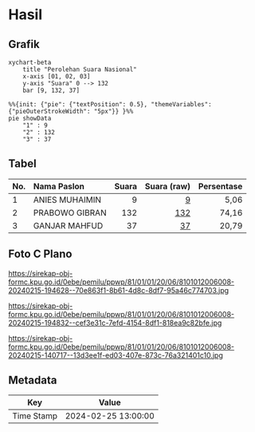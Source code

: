 # Hasil

## Grafik

```mermaid
xychart-beta
    title "Perolehan Suara Nasional"
    x-axis [01, 02, 03]
    y-axis "Suara" 0 --> 132
    bar [9, 132, 37]
```

```mermaid
%%{init: {"pie": {"textPosition": 0.5}, "themeVariables": {"pieOuterStrokeWidth": "5px"}} }%%
pie showData
    "1" : 9
    "2" : 132
    "3" : 37
```

## Tabel

| No. | Nama Paslon    | Suara | Suara (raw) | Persentase |
|:--- |:-------------- | -----:| -----------:| ----------:|
| 1   | ANIES MUHAIMIN | 9     | [9][p-1]    | 5,06       |
| 2   | PRABOWO GIBRAN | 132   | [132][p-2]  | 74,16      |
| 3   | GANJAR MAHFUD  | 37    | [37][p-3]   | 20,79      |


[p-1]: https://github.com/gigit-pemilu/pemilu-2024/blob/main/pilpres/hitung-suara/sub/81-maluku/sub/01-maluku-tengah/sub/01-amahai/sub/2006-haruru/sub/008-tps/sub/paslon-1.txt
[p-2]: https://github.com/gigit-pemilu/pemilu-2024/blob/main/pilpres/hitung-suara/sub/81-maluku/sub/01-maluku-tengah/sub/01-amahai/sub/2006-haruru/sub/008-tps/sub/paslon-2.txt
[p-3]: https://github.com/gigit-pemilu/pemilu-2024/blob/main/pilpres/hitung-suara/sub/81-maluku/sub/01-maluku-tengah/sub/01-amahai/sub/2006-haruru/sub/008-tps/sub/paslon-3.txt

## Foto C Plano

https://sirekap-obj-formc.kpu.go.id/0ebe/pemilu/ppwp/81/01/01/20/06/8101012006008-20240215-194628--70e863f1-8b61-4d8c-8df7-95a46c774703.jpg

https://sirekap-obj-formc.kpu.go.id/0ebe/pemilu/ppwp/81/01/01/20/06/8101012006008-20240215-194832--cef3e31c-7efd-4154-8df1-818ea9c82bfe.jpg

https://sirekap-obj-formc.kpu.go.id/0ebe/pemilu/ppwp/81/01/01/20/06/8101012006008-20240215-140717--13d3ee1f-ed03-407e-873c-76a321401c10.jpg


## Metadata

| Key        | Value               |
| ---------- | ------------------- |
| Time Stamp | 2024-02-25 13:00:00 |



